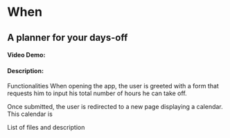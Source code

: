 # When
## A planner for your days-off

#### Video Demo:  <URL HERE>
#### Description:

Functionalities
When opening the app, the user is greeted with a form that requests him to input
his total number of hours he can take off.

Once submitted, the user is redirected to a new page displaying a calendar.
This calendar is


List of files and description